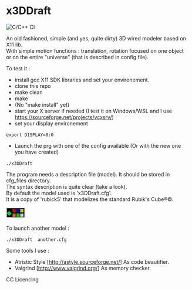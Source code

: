# x3DDraft
![C/C++ CI](https://github.com/jean-charles-gibier/x3DDraft/workflows/C/C++%20CI/badge.svg)

An old fashioned, simple (and yes, quite dirty)  3D wired modeler based on X11 lib.<br>
With simple motion functions : translation, rotation focused on one object<br>
or on the entire "universe" (that is described in config file).

To test it :
- install gcc X11 SDK libraries and set your environement.
- clone this repo
- make clean
- make
- (No "make install" yet)
- start your X server if needed (I test it on Windows/WSL and I use https://sourceforge.net/projects/vcxsrv/)
- set your display environement

```
export DISPLAY=0:0 
```

- Launch the prg with one of the config available (Or with the new one you have created)<br>
```
./x3DDraft
```

The program needs a description file (model). It should be stored in cfg_files directory.<br>
The syntax description is quite clear (take a look).<br>
By default the model used is 'x3DDraft.cfg'.<br>
It is a copy of 'rubick5' that modelizes the standard Rubik's Cube®©.<br> 

<a href="http://www.youtube.com/watch?feature=player_embedded&v=wyWxlmDuZ6I
" target="_blank"><img src="https://github.com/jean-charles-gibier/x3DDraft/blob/master/doc/screenshot1.png" 
alt="Here is a  video illustrating an animation variant based on this model" style="max-width:10%;" />
</a>
<br />
<br />
To launch another model :
```
./x3DDraft  another.cfg
```

Some tools I use :
- Atristic Style [http://astyle.sourceforge.net/] As code beautifier.
- Valgrind  [http://www.valgrind.org/] As memory checker.

CC Licencing
